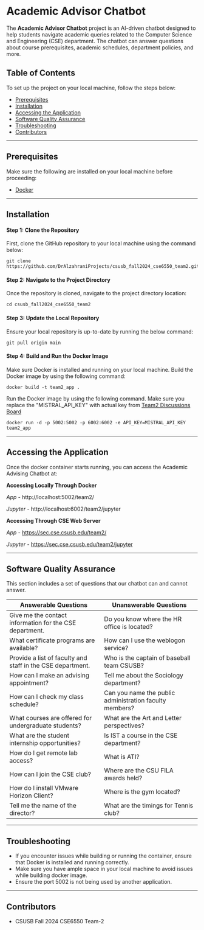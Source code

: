 # Academic Advisor Chatbot 

The **Academic Advisor Chatbot** project is an AI-driven chatbot designed to help students navigate academic queries related to the Computer Science and Engineering (CSE) department. The chatbot can answer questions about course prerequisites, academic schedules, department policies, and more.


## **Table of Contents**

To set up the project on your local machine, follow the steps below:

* [Prerequisites](#prerequisites)
* [Installation](#installation)
* [Accessing the Application](#accessing-the-application)
* [Software Quality Assurance](#software-quality-assurance)
* [Troubleshooting](#troubleshooting)
* [Contributors](#contributors)

---
## Prerequisites

Make sure the following are installed on your local machine before proceeding:

- [Docker](https://www.docker.com/products/docker-desktop/)

---
## Installation

#### Step 1: Clone the Repository

First, clone the GitHub repository to your local machine using the command below:

```
git clone https://github.com/DrAlzahraniProjects/csusb_fall2024_cse6550_team2.git
```


#### Step 2: Navigate to the Project Directory

Once the repository is cloned, navigate to the project directory location:

```
cd csusb_fall2024_cse6550_team2
```

#### Step 3: Update the Local Repository

Ensure your local repository is up-to-date by running the below command:

```
git pull origin main
```

#### Step 4: Build and Run the Docker Image

Make sure Docker is installed and running on your local machine. Build the Docker image by using the following command:

```
docker build -t team2_app .
```

Run the Docker image by using the following command. Make sure you replace the "MISTRAL_API_KEY" with actual key from [Team2 Discussions Board](https://csusb.instructure.com/courses/43192/discussion_topics/419700) 
```
docker run -d -p 5002:5002 -p 6002:6002 -e API_KEY=MISTRAL_API_KEY  team2_app
```
---
## Accessing the Application

Once the docker container starts running, you can access the Academic Advising Chatbot at:

**Accessing Locally Through Docker** 

*App* - http://localhost:5002/team2/

*Jupyter* -  http://localhost:6002/team2/jupyter

**Accessing Through CSE Web Server**

*App* - https://sec.cse.csusb.edu/team2/

*Jupyter* - https://sec.cse.csusb.edu/team2/jupyter

---

## Software Quality Assurance 

This section includes a set of questions that our chatbot can and cannot answer.

| **Answerable Questions**                                         | **Unanswerable Questions**                               |
|------------------------------------------------------------------|---------------------------------------------------------|
| Give me the contact information for the CSE department.          | Do you know where the HR office is located?             |
| What certificate programs are available?                         | How can I use the weblogon service?                     |
| Provide a list of faculty and staff in the CSE department.        | Who is the captain of baseball team CSUSB?                          |
| How can I make an advising appointment?                          | Tell me about the Sociology department?                 |
| How can I check my class schedule?                               | Can you name the public administration faculty members? |
| What courses are offered for undergraduate students?             | What are the Art and Letter perspectives?               |
| What are the student internship opportunities?                   | Is IST a course in the CSE department?                  |
| How do I get remote lab access?                                  | What is ATI?                                            |
| How can I join the CSE club?                                     | Where are the CSU FILA awards held?                     |
| How do I install VMware Horizon Client?                         | Where is the gym located?                               |
| Tell me the name of the director?                               | What are the timings for Tennis club?
---

## Troubleshooting
- If you encounter issues while building or running the container, ensure that Docker is installed and running correctly.
- Make sure you have ample space in your local machine to avoid issues while building docker image.
- Ensure the port 5002 is not being used by another application.

---

## Contributors
- CSUSB Fall 2024 CSE6550 Team-2
